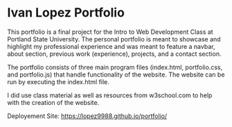 # Ivan Lopez Portfolio

This portfolio is a final project for the Intro to Web Development Class at Portland State University. The personal portfolio is meant to showcase and highlight my professional experience and was meant to feature a navbar, about section, previous work (experience), projects, and a contact section.

The portfolio consists of three main program files (index.html, portfolio.css, and portfolio.js) that handle functionality of the website. The website can be run by executing the index.html file.

I did use class material as well as resources from w3school.com to help with the creation of the website.

Deployement Site: https://lopez9988.github.io/portfolio/